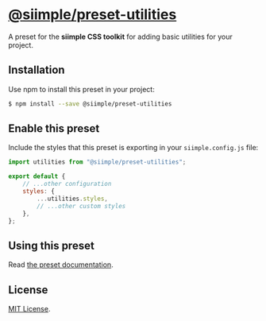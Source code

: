 # [@siimple/preset-utilities](https://www.siimple.xyz/presets/utilities)

A preset for the **siimple CSS toolkit** for adding basic utilities for your project.

## Installation

Use npm to install this preset in your project:

```bash
$ npm install --save @siimple/preset-utilities
```

## Enable this preset

Include the styles that this preset is exporting in your `siimple.config.js` file:

```js
import utilities from "@siimple/preset-utilities";

export default {
    // ...other configuration
    styles: {
        ...utilities.styles,
        // ...other custom styles
    },
};
```

## Using this preset

Read [the preset documentation](https://www.siimple.xyz/presets/utilities).

## License

[MIT License](https://github.com/jmjuanes/siimple/blob/main/LICENSE).
